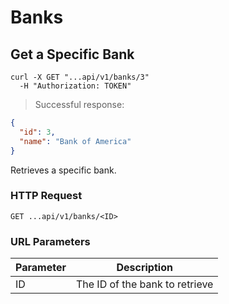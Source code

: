 # Banks

## Get a Specific Bank

```shell
curl -X GET "...api/v1/banks/3"
  -H "Authorization: TOKEN"
```

> Successful response:

```json
{
  "id": 3,
  "name": "Bank of America"
}
```

Retrieves a specific bank.

### HTTP Request

`GET ...api/v1/banks/<ID>`

### URL Parameters

Parameter | Description
--------- | -----------
ID | The ID of the bank to retrieve
